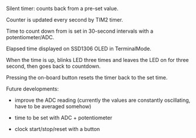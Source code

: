 Silent timer: counts back from a pre-set value.

Counter is updated every second by TIM2 timer.

Time to count down from is set in 30-second intervals with a potentiometer/ADC.

Elapsed time displayed on SSD1306 OLED in TerminalMode.

When the time is up, blinks LED three times and leaves the LED on for three second, then goes back to countdown. 

Pressing the on-board button resets the timer back to the set time. 

Future developments:

- improve the ADC reading (currently the values are constantly oscillating, have to be averaged somehow)

- time to be set with ADC + potentiometer
- clock start/stop/reset with a button